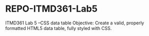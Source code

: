 # REPO-ITMD361-Lab5
ITMD361 Lab 5 –CSS data table 
Objective: Create a valid, properly formatted HTML5 data table, fully styled with CSS.
